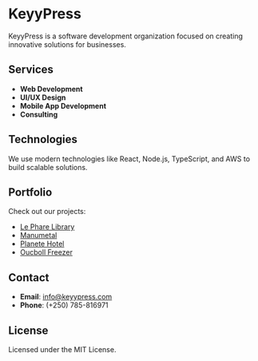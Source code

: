 # KeyyPress

KeyyPress is a software development organization focused on creating innovative solutions for businesses. 

## Services

- **Web Development**
- **UI/UX Design**
- **Mobile App Development**
- **Consulting**

## Technologies

We use modern technologies like React, Node.js, TypeScript, and AWS to build scalable solutions.

## Portfolio

Check out our projects:
- [Le Phare Library](https://lephare.onrender.com/)
- [Manumetal](https://manumetal.rw/3d-library-2/)
- [Planete Hotel](https://www.planetehotelrwanda.com/)
- [Oucboll Freezer](https://www.oucbollfreezer.com)

## Contact

- **Email**: info@keyypress.com
- **Phone**: (+250) 785-816971

## License

Licensed under the MIT License.
